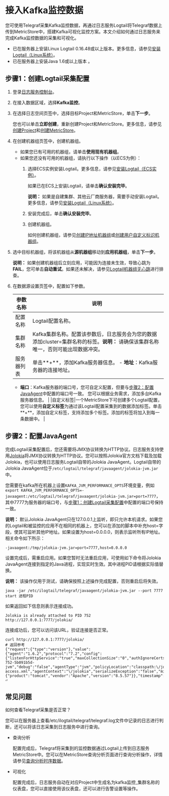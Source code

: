 # 接入Kafka监控数据

您可使用Telegraf采集Kafka监控数据，再通过日志服务Logtail将Telegraf数据上传到MetricStore中，搭建Kafka可视化监控方案。本文介绍如何通过日志服务来完成Kafka监控数据的采集和可视化。

-   已在服务器上安装Linux Logtail 0.16.48或以上版本。更多信息，请参见[安装Logtail（Linux系统）](/cn.zh-CN/数据采集/Logtail采集/安装/安装Logtail（Linux系统）.md)。
-   已在服务器上安装Java 1.6或以上版本 。

## 步骤1：创建Logtail采集配置

1.  登录[日志服务控制台](https://sls.console.aliyun.com)。

2.  在接入数据区域，选择**Kafka监控**。

3.  在选择日志空间页签中，选择目标Project和MetricStore，单击**下一步**。

    您也可以单击**立即创建**，重新创建Project和MetricStore。更多信息，请参见[创建Project](/cn.zh-CN/数据采集/准备工作/管理Project.md)和[创建MetricStore](/cn.zh-CN/时序存储/管理MetricStore.md)。

4.  在创建机器组页签中，创建机器组。

    -   如果您已有可用的机器组，请单击**使用现有机器组**。
    -   如果您还没有可用的机器组，请执行以下操作（以ECS为例）：
        1.  选择ECS实例安装Logtail。更多信息，请参见[安装Logtail（ECS实例）](/cn.zh-CN/数据采集/Logtail采集/安装/安装Logtail（ECS实例）.md)。

            如果已在ECS上安装Logtail，请单击**确认安装完毕**。

            **说明：** 如果是自建集群、其他云厂商服务器，需要手动安装Logtail。更多信息，请参见[安装Logtail（Linux系统）](/cn.zh-CN/数据采集/Logtail采集/安装/安装Logtail（Linux系统）.md#)。

        2.  安装完成后，单击**确认安装完毕**。
        3.  创建机器组。

            如何创建机器组，请参见[创建IP地址机器组](/cn.zh-CN/数据采集/Logtail采集/机器组/创建IP地址机器组.md)或[创建用户自定义标识机器组](/cn.zh-CN/数据采集/Logtail采集/机器组/创建用户自定义标识机器组.md)。

5.  选中目标机器组，将该机器组从**源机器组**移动到**应用机器组**，单击**下一步**。

    **说明：** 如果创建机器组后立刻应用，可能因为连接未生效，导致心跳为**FAIL**，您可单击**自动重试**。如果还未解决，请参见[Logtail机器组无心跳]()进行排查。

6.  在数据源设置页签中，配置如下参数。

    |参数名称|说明|
    |----|--|
    |配置名称|Logtail配置名称。|
    |集群名称|Kafka集群名称。配置该参数后，日志服务会为您的数据添加cluster=集群名称的标签。**说明：** 请确保该集群名称唯一，否则可能出现数据冲突。 |
    |服务器列表|单击**+**，添加Kafka服务器信息。    -   **地址**：Kafka服务器的连接地址。
    -   **端口**：Kafka服务器的端口号，您可自定义配置，但要与[步骤2：配置JavaAgent](#section_xfy_ld7_zkv)中配置的端口号一致。
您可以根据业务需求，添加多台Kafka服务器信息。 |
    |自定义标签|一个MetricStore下可创建多个Logtail配置，您可以使用**自定义标签**为通过该Logtail配置采集到的数据添加标签。单击**+**，添加自定义标签，支持添加多个标签。添加的标签将加入到每一条数据中。 |


## 步骤2：配置JavaAgent

完成Logtail采集配置后，您还需要将JMX协议转换为HTTP协议。日志服务支持使用[Jolokia](https://jolokia.org/)将JMX协议转换为HTTP协议。您可以按照Jolokia官方文档下载及加载Jolokia，也可以使用日志服务Logtail自带的Jolokia JavaAgent。Logtail自带的Jolokia JavaAgent位于`/etc/logtail/telegraf/javaagent/jolokia-jvm.jar`中。

您需要在kafka所在机器上设置`KAFKA_JVM_PERFORMANCE_OPTS`环境变量，例如`export KAFKA_JVM_PERFORMANCE_OPTS=-javaagent:/etc/logtail/telegraf/javaagent/jolokia-jvm.jar=port=7777`，其中7777为服务器的端口号，与[步骤1：创建Logtail采集配置](#section_xjh_glc_n19)中配置的端口号保持一致。

**说明：** 默认Jolokia JavaAgent只在127.0.0.1上监听，即只允许本机请求。如果您的Logtail和被监控的应用不在相同的机器上，您可以在添加的脚本中补充host=字段，使其可监听其他IP地址。如果设置为host=0.0.0.0，则表示监听所有IP地址。相关命令如下所示：

```
-javaagent:/tmp/jolokia-jvm.jar=port=7777,host=0.0.0.0
```

设置完成后，需重启应用。如果您暂时无法重启应用，可使用如下命令将Jolokia JavaAgent连接到指定的Java进程，实现实时生效。其中进程PID请根据实际值替换。

**说明：** 该操作仅用于测试，请确保按照上述操作完成配置，否则重启后将失效。

```
java -jar /etc/ilogtail/telegraf/javaagent/jolokia-jvm.jar --port 7777 start 进程PID
```

如果返回如下信息则表示连接成功。

```
Jolokia is already attached to PID 752
http://127.0.0.1:7777/jolokia/
```

连接成功后，您可以访问该URL，验证连接是否正常。

```
curl http://127.0.0.1:7777/jolokia/
# 返回参考
{"request":{"type":"version"},"value":{"agent":"1.6.2","protocol":"7.2","config":{"listenForHttpService":"true","maxCollectionSize":"0","authIgnoreCerts":"false","agentId":"30.43.124.186-752-5b091b5d-jvm","debug":"false","agentType":"jvm","policyLocation":"classpath:\/jolokia-access.xml","agentContext":"\/jolokia","serializeException":"false","mimeType":"text\/plain","maxDepth":"15","authMode":"basic","authMatch":"any","discoveryEnabled":"true","streaming":"true","canonicalNaming":"true","historyMaxEntries":"10","allowErrorDetails":"true","allowDnsReverseLookup":"true","realm":"jolokia","includeStackTrace":"true","maxObjects":"0","useRestrictorService":"false","debugMaxEntries":"100"},"info":{"product":"tomcat","vendor":"Apache","version":"8.5.57"}},"timestamp":1602663330,"status":200}⏎
```

## 常见问题

如何查看Telegraf采集是否正常？

您可以在服务器上查看/etc/ilogtail/telegraf/telegraf.log文件中记录的日志进行判断，还可以将该日志采集到日志服务中进行查询。

-   查询分析

    配置完成后，Telegraf将采集到的监控数据通过Logtail上传到日志服务MetricStore中。您可以在MetricStore查询分析页面进行查询分析操作，详情请参见[查询分析时序数据](/cn.zh-CN/时序存储/查询与分析/查询分析时序数据.md)。

-   可视化

    配置完成后，日志服务自动在对应Project中生成名为kafka监控\_集群名称的仪表盘，您可以直接使用该仪表盘，还可以进行告警设置等操作。


